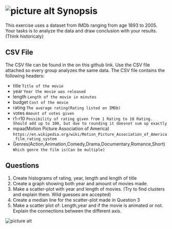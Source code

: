 ![picture alt](http://i.imgur.com/OlYzwSW.jpg "Title is optional")
Synopsis
=============
This exercise uses a dataset from IMDb ranging from age 1893 to 2005. Your tasks is to analyze the data and draw conclusion with your results.(Think historicaly)

CSV File
-------
The CSV file can be found in the on this github link. Use the CSV file attached so every group analyzes the same data.
The CSV file contains the following headers:
* title `Title of the movie`
* year `Year the movie was released`
* length `Length of the movie in minutes`
* budget `Cost of the movie`
* rating `The average rating(Rating listed on IMDb)`
* votes `Amount of votes given`
* r1-r10 `Possibility of rating given from 1 Rating to 10 Rating. Should add up to 100, but due to rounding it doesnot sum up exactly`
* mpaa(Motion Picture Association of America) `https://en.wikipedia.org/wiki/Motion_Picture_Association_of_America_film_rating_system`
* Genres(Action,Animation,Comedy,Drama,Documentary,Romance,Short) `Which genre the film is(Can be multiple)`  

Questions
-------
1. Create histograms of rating, year, length and length of title
2. Create a graph showing both year and amount of movies made. 
3. Make a scatter-plot with year and length of movies. (Try to find clusters and explain them. Wild guesses are accepted) 
4. Create a median line for the scatter-plot made in Question 3
5. Make a scatter plot of: Length,year and if the movie is animated or not. Explain the connections between the different axis.

![picture alt](http://i.imgur.com/aKf7XwC.jpg "Title is optional")
